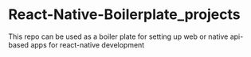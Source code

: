 # React-Native-Boilerplate_projects
This repo can be used as a boiler plate for setting up web or native api-based apps for react-native development
